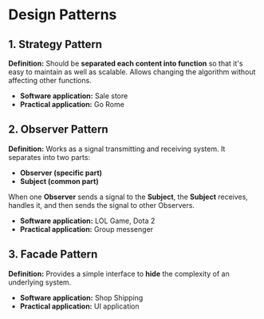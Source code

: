 <h1>Design Patterns</h1>

<h2>1. Strategy Pattern</h2>
<p><b>Definition:</b> Should be <b>separated each content into function</b> so that it's easy to maintain as well as scalable. Allows changing the algorithm without affecting other functions.</p>
<ul>
    <li><b>Software application:</b> Sale store</li>
    <li><b>Practical application:</b> Go Rome</li>
</ul>

<h2>2. Observer Pattern</h2>
<p><b>Definition:</b> Works as a signal transmitting and receiving system. It separates into two parts:</p>
<ul>
    <li><b>Observer (specific part)</b></li>
    <li><b>Subject (common part)</b></li>
</ul>
<p>When one <b>Observer</b> sends a signal to the <b>Subject</b>, the <b>Subject</b> receives, handles it, and then sends the signal to other Observers.</p>
<ul>
    <li><b>Software application:</b> LOL Game, Dota 2</li>
    <li><b>Practical application:</b> Group messenger</li>
</ul>

<h2>3. Facade Pattern</h2>
<p><b>Definition:</b> Provides a simple interface to <b>hide</b> the complexity of an underlying system.</p>

<ul>
    <li><b>Software application:</b> Shop Shipping</li>
    <li><b>Practical application:</b> UI application</li>
</ul>
